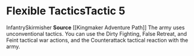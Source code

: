 ﻿---
id: '9'
level: '5'
name: Flexible Tactics
rarity: Common
source: '[[DATABASE/source/Kingmaker Adventure Path|Kingmaker Adventure Path]]'
trait:
- '[[DATABASE/trait/Infantry|Infantry]]'
- '[[DATABASE/trait/Skirmisher|Skirmisher]]'
type: Warfare Tactic

---
# Flexible Tactics<span class="item-type">Tactic 5</span>

<span class="item-trait">Infantry</span><span class="item-trait">Skirmisher</span>
**Source** [[Kingmaker Adventure Path]]
The army uses unconventional tactics. You can use the Dirty Fighting, False Retreat, and Feint tactical war actions, and the Counterattack tactical reaction with the army.